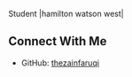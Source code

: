 

Student |hamilton watson west|


## Connect With Me
- GitHub: [thezainfaruqi](https://github.com/thezainfaruqi)


